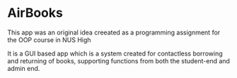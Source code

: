 # AirBooks

This app was an original idea creeated as a programming assignment for the OOP course in NUS High

It is a GUI based app which is a system created for contactless borrowing and returning of books, supporting functions from both the student-end and admin end.
